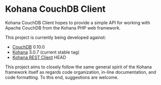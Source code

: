 # Kohana CouchDB Client

Kohana CouchDB Client hopes to provide a simple API for working with Apache
CouchDB from the Kohana PHP web framework.

This project is currently being developed against:

* [CouchDB][] 0.10.0
* [Kohana][] 3.0.7 (current stable tag)
* [Kohana REST Client][] HEAD

This project aims to closely follow the same general spirit of the Kohana
framework itself as regards code organization, in-line documentation, and code
formatting. To this end, suggestions are welcome.

[CouchDB]: http://couchdb.apache.org/
[Kohana]: http://kohanaframework.org/
[Kohana REST Client]: http://github.com/sheatrevor/kohana_rest_client
